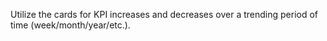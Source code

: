 Utilize the cards for KPI increases and decreases over a trending period of time (week/month/year/etc.).
